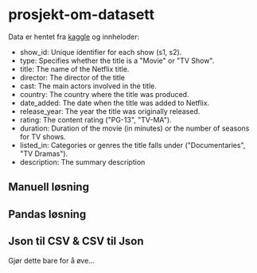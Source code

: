 # prosjekt-om-datasett

Data er hentet fra [kaggle](https://www.kaggle.com/datasets/anandshaw2001/netflix-movies-and-tv-shows?resource=download) og innheloder:

- show_id: Unique identifier for each show (s1, s2).
- type: Specifies whether the title is a "Movie" or "TV Show".
- title: The name of the Netflix title.
- director: The director of the title
- cast: The main actors involved in the title.
- country: The country where the title was produced.
- date_added: The date when the title was added to Netflix.
- release_year: The year the title was originally released.
- rating: The content rating ("PG-13", "TV-MA").
- duration: Duration of the movie (in minutes) or the number of seasons for TV shows.
- listed_in: Categories or genres the title falls under ("Documentaries", "TV Dramas").
- description: The summary description

## Manuell løsning


## Pandas løsning


## Json til CSV & CSV til Json

Gjør dette bare for å øve...
